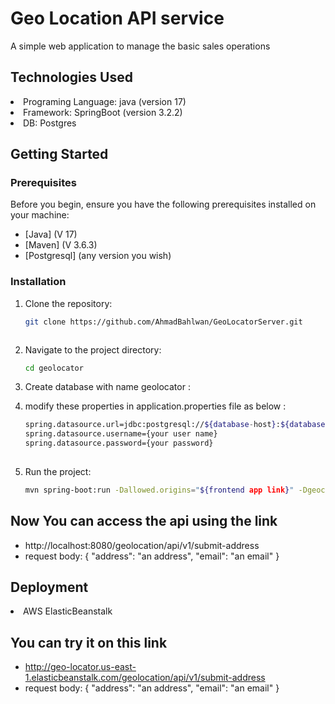 # **Geo Location API service**

A simple web application to manage the basic sales operations

## Technologies Used
<li>Programing Language: java (version 17)</li>
<li>Framework: SpringBoot  (version 3.2.2)</li>
<li>DB: Postgres</li>

## Getting Started

### Prerequisites

Before you begin, ensure you have the following prerequisites installed on your machine:

- [Java]   (V 17)
- [Maven]  (V 3.6.3)
- [Postgresql] (any version you wish)

### Installation

1. Clone the repository:

   ```bash
   git clone https://github.com/AhmadBahlwan/GeoLocatorServer.git



2. Navigate to the project directory:

   ```bash
   cd geolocator

3. Create database with name geolocator :


4. modify these properties in application.properties file as below :

   ```bash
   spring.datasource.url=jdbc:postgresql://${database-host}:${database-port}/geolocator
   spring.datasource.username={your user name}
   spring.datasource.password={your password}
  

5. Run the project:

   ```bash
   mvn spring-boot:run -Dallowed.origins="${frontend app link}" -Dgeocode.api.url="https://geocode.search.hereapi.com/v1/geocode?lang=en&apiKey=${you api key}" -DEMAIL_USERNAME="${your email}" -DEMAIL_PASSWORD="${you email password}"


## Now You can access the api using the link
- http://localhost:8080/geolocation/api/v1/submit-address
- request body: {
  "address": "an address",
  "email": "an email"
  }


## Deployment
<li>AWS ElasticBeanstalk</li>

## You can try it on this link
- http://geo-locator.us-east-1.elasticbeanstalk.com/geolocation/api/v1/submit-address
- request body: {
  "address": "an address",
  "email": "an email"
  }